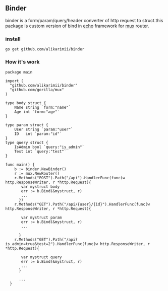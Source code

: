 ## Binder
binder is a form/param/query/header converter of http request to struct.this package is custom version of bind in [echo](https://echo.labstack.com/) framework for [mux](https://github.com/gorilla/mux) router.

### install

`go get github.com/alikarimii/binder`

### How it's work

```
package main

import (
  "github.com/alikarimii/binder"
  "github.com/gorilla/mux"
)

type body struct {
    Name string `form:"name"`
    Age int `form:"age"`
}

type param struct {
    User string `param:"user"`
    ID   int `param:"id"`
}
type query struct {
    IsAdmin bool `query:"is_admin"`
    Test int `query:"test"` 
}

func main() {
    b := binder.NewBinder()
    r := mux.NewRouter()
    r.Methods("POST").Path("/api").HandlerFunc(func(w http.ResponseWriter, r *http.Request){
       var mystruct body
       err := b.Bind(&mystruct, r)
       ...
      })
    r.Methods("GET").Path("/api/{user}/{id}").HandlerFunc(func(w http.ResponseWriter, r *http.Request){

       var mystruct param
       err := b.Bind(&mystruct, r)
       ...

      }
    r.Methods("GET").Path("/api?is_admin=true&test=2").HandlerFunc(func(w http.ResponseWriter, r *http.Request){

       var mystruct query
       err := b.Bind(&mystruct, r)
       ...
      }

      ...
  }
```
